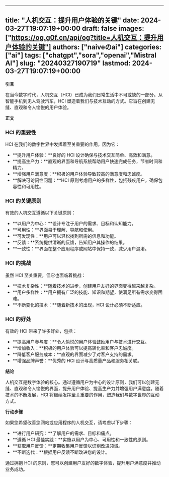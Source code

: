 
---
title: "人机交互：提升用户体验的关键"
date: 2024-03-27T19:07:19+00:00
draft: false
images: ["https://og.g0f.cn/api/og?title=人机交互：提升用户体验的关键"]
authors: ["naiveのai"]
categories: ["ai"]
tags: ["chatgpt","sora","openai","Mistral AI"]
slug: "20240327190719"
lastmod: 2024-03-27T19:07:19+00:00
---
**引言**

在当今数字时代，人机交互（HCI）已成为我们日常生活中不可或缺的一部分。从智能手机到无人驾驶汽车，HCI 塑造着我们与技术互动的方式。它旨在创建无缝、直观和令人愉悦的用户体验。

**正文**

### HCI 的重要性

HCI 在我们的数字世界中发挥着至关重要的作用，因为它：

- **提升用户体验：**良好的 HCI 设计确保与技术交互简单、高效和满意。
- **提高生产力：**直观的界面和导航系统帮助用户快速完成任务，节省时间和精力。
- **增强用户满意度：**积极的用户体验导致较高的满意度和忠诚度。
- **解决可访问性问题：**HCI 原则考虑用户的多样性，包括残疾用户，确保包容性和可用性。

### HCI 的关键原则

有效的人机交互遵循以下关键原则：

- **以用户为中心：**设计专注于用户的需求、目标和认知能力。
- **可用性：**界面易于理解、导航和使用。
- **可发现性：**用户可以轻松找到所需的信息和功能。
- **反馈：**系统提供清晰的反馈，告知用户其操作的结果。
- **一致性：**界面在整个应用程序或网站中保持一致，减少用户混淆。

### HCI 的挑战

虽然 HCI 至关重要，但它也面临着挑战：

- **技术复杂性：**随着技术的进步，创建用户友好的界面变得越来越复杂。
- **用户多样性：**用户拥有广泛的技能、知识和期望，使满足所有需求变得困难。
- **不断变化的技术：**随着新技术的出现，HCI 设计必须不断适应。

### HCI 的好处

有效的 HCI 带来了许多好处，包括：

- **提高用户参与度：**令人愉悦的用户体验鼓励用户与技术进行交互。
- **增加收入：**积极的用户体验可以提高转化率和客户忠诚度。
- **降低客户服务成本：**直观的界面减少了对客户支持的需求。
- **增强品牌声誉：**优秀的 HCI 设计与高质量产品和服务相关联。

**结论**

人机交互是数字体验的核心。通过遵循用户为中心的设计原则，我们可以创建无缝、直观和令人愉悦的界面，提升用户体验、提高生产力并增强用户满意度。随着技术的不断发展，HCI 将继续发挥至关重要的作用，塑造我们与数字世界的互动方式。

**行动步骤**

如果您希望改善您网站或应用程序的人机交互，请考虑以下步骤：

- **进行用户研究：**了解用户的需求、目标和痛点。
- **遵循 HCI 最佳实践：**实施以用户为中心、可用性和一致性的原则。
- **获取用户反馈：**定期收集用户反馈以识别改进领域。
- **不断迭代：**根据用户反馈不断改进您的设计。

通过拥抱 HCI 的原则，您可以创建用户友好的数字体验，提升用户满意度并推动业务成功。